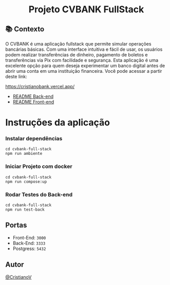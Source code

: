 <h1 align="center">
Projeto CVBANK FullStack
</h1>

## :books: Contexto
O CVBANK é uma aplicação fullstack que permite simular operações bancárias básicas. Com uma interface intuitiva e fácil de usar, os usuários podem realizar transferências de dinheiro, pagamento de boletos e transferências via Pix com facilidade e segurança. Esta aplicação é uma excelente opção para quem deseja experimentar um banco digital antes de abrir uma conta em uma instituição financeira.
Você pode acessar a partir deste link:

https://cristianobank.vercel.app/

- [README Back-end](https://github.com/CristianoV/ng-cash-full-stack/tree/master/back-end#projeto-ng-cash-back-end)
- [README Front-end](https://github.com/CristianoV/ng-cash-full-stack/tree/master/web#projeto-ng-cash-front-end)

# Instruções da aplicação
### Instalar dependências
```
cd cvbank-full-stack
npm run ambiente
```

### Iniciar Projeto com docker
```
cd cvbank-full-stack
npm run compose:up
```

### Rodar Testes do Back-end
```
cd cvbank-full-stack
npm run test-back
```

## Portas
 - Front-End: `3000`
 - Back-End: `3333`
 - Postgress: `5432`

## Autor

[@CristianoV](https://www.github.com/CristianoV)
